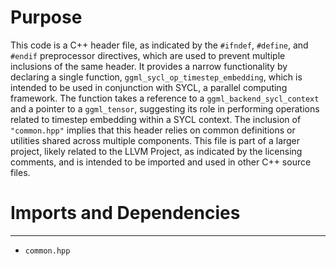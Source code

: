 # Purpose
This code is a C++ header file, as indicated by the `#ifndef`, `#define`, and `#endif` preprocessor directives, which are used to prevent multiple inclusions of the same header. It provides a narrow functionality by declaring a single function, `ggml_sycl_op_timestep_embedding`, which is intended to be used in conjunction with SYCL, a parallel computing framework. The function takes a reference to a `ggml_backend_sycl_context` and a pointer to a `ggml_tensor`, suggesting its role in performing operations related to timestep embedding within a SYCL context. The inclusion of `"common.hpp"` implies that this header relies on common definitions or utilities shared across multiple components. This file is part of a larger project, likely related to the LLVM Project, as indicated by the licensing comments, and is intended to be imported and used in other C++ source files.
# Imports and Dependencies

---
- `common.hpp`


